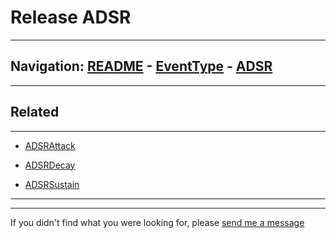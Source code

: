 # Release ADSR


---
Navigation: [README](README.md) - [EventType](EventType.md) - [ADSR](ADSR.md)
---







---


### 








### 











## Related
---

- [ADSRAttack](ADSRAttack.md)

- [ADSRDecay](ADSRDecay.md)

- [ADSRSustain](ADSRSustain.md)

---


---

If you didn't find what you were looking for, please [send me a message](mailto:contact+help@haptrix.com)